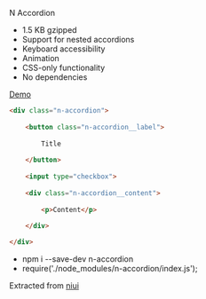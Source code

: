 N Accordion

- 1.5 KB gzipped
- Support for nested accordions
- Keyboard accessibility
- Animation
- CSS-only functionality
- No dependencies

[Demo](https://radogado.github.io/n-accordion/)

```html
<div class="n-accordion">
							
	<button class="n-accordion__label">
		
		Title
		
	</button>
	
	<input type="checkbox">
	
	<div class="n-accordion__content">
		
		<p>Content</p>
		
	</div>

</div>
```

- npm i --save-dev n-accordion
- require('./node_modules/n-accordion/index.js');

Extracted from [niui](https://github.com/radogado/niui)
